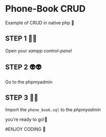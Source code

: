 # Phone-Book CRUD

Example of CRUD in native php :100:

## STEP 1 :japanese_goblin::japanese_goblin:
Open your *xampp control-panel*

## STEP 2 :alien::alien:
Go to the phpmyadmin

## STEP 3 :robot::robot:
Import the `phone_book.sql` to the *phpmyadmin* 

you're ready to go!:space_invader:

#ENJOY CODING :smiling_face_with_three_hearts:
